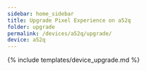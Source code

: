 ```yaml
---
sidebar: home_sidebar
title: Upgrade Pixel Experience on a52q
folder: upgrade
permalink: /devices/a52q/upgrade/
device: a52q
---
```

{% include templates/device_upgrade.md %}

